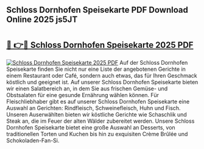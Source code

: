 ## Schloss Dornhofen Speisekarte PDF Download Online 2025 js5JT

# <h2><a href="http://gc9atb.nevu.top/?p=Schloss+Dornhofen+Speisekarte">🔗 👉🔴 Schloss Dornhofen Speisekarte 2025 PDF</a></h2>

[![Schloss Dornhofen Speisekarte 2025 PDF](https://i.imgur.com/dBaPXMq.png)](http://gc9atb.nevu.top/?p=Schloss+Dornhofen+Speisekarte)
Auf der Schloss Dornhofen Speisekarte finden Sie nicht nur eine Liste der angebotenen Gerichte in einem Restaurant oder Café, sondern auch etwas, das für Ihren Geschmack köstlich und geeignet ist. Auf unserer Schloss Dornhofen Speisekarte bieten wir einen Salatbereich an, in dem Sie aus frischen Gemüse- und Obstsalaten für eine gesunde Ernährung wählen können. Für Fleischliebhaber gibt es auf unserer Schloss Dornhofen Speisekarte eine Auswahl an Gerichten: Rindfleisch, Schweinefleisch, Huhn und Fisch. Unseren Auserwählten bieten wir köstliche Gerichte wie Schaschlik und Steak an, die im Feuer der alten Wälder zubereitet werden. Unsere Schloss Dornhofen Speisekarte bietet eine große Auswahl an Desserts, von traditionellen Torten und Kuchen bis hin zu exquisiten Crème Brûlée und Schokoladen-Fan-Si.
